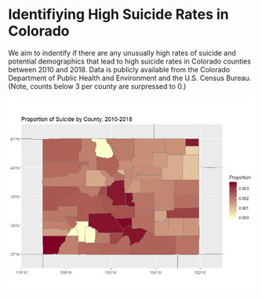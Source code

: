 # Identifiying High Suicide Rates in Colorado

We aim to indentify if there are any unusually high rates of suicide and potential demographics that lead to high suicide rates in Colorado counties between 2010 and 2018.  Data is publicly available from the Colorado Department of Public Health and Environment and the U.S. Census Bureau.  (Note, counts below 3 per county are surpressed to 0.) 

![](https://github.com/Emma-M-Collins/spatial_stats/blob/main/suicide_proportion.png)
